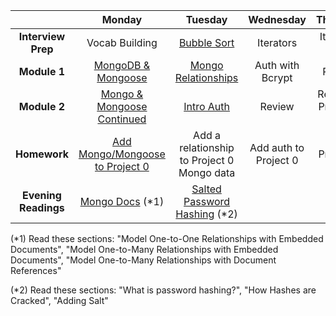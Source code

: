 |  | Monday | Tuesday | Wednesday | Thursday | Friday |
| :----------: | :----------: | :----------: | :----------: | :----------: | :----------: |
| **Interview Prep** | Vocab Building | <a href="https://github.com/sf-wdi-19-20/modules/tree/master/w4_d2_0_bubble_sort" target="_blank">Bubble Sort</a> | Iterators | Iterators II | Review |
| **Module 1** | <a href="https://github.com/sf-wdi-19-20/modules/tree/master/w4_d1_1_intro_to_mongo" target="_blank">MongoDB & Mongoose</a> | <a href="https://github.com/sf-wdi-19-20/modules/tree/master/w4_d2_1_mongo_relationships" target="_blank">Mongo Relationships</a> | Auth with Bcrypt | Review | Review |
| **Module 2** | <a href="https://github.com/sf-wdi-19-20/modules/tree/master/w4_d1_2_mongo_mongoose_continued" target="_blank">Mongo & Mongoose Continued</a> | <a href="https://github.com/sf-wdi-19-20/modules/tree/master/w4_d2_2_auth" target="_blank">Intro Auth</a> | Review | Review // Project 1 Intro | Project 1 |
| **Homework** | <a href="https://github.com/sf-wdi-19-20/modules/tree/master/w4_d1_2_mongo_mongoose_continued#challenges--tonights-homework" target="_blank">Add Mongo/Mongoose to Project 0</a> | Add a relationship to Project 0 Mongo data | Add auth to Project 0 | Make Project 1 plan | Project 1 |
| **Evening Readings** | <a href="http://docs.mongodb.org/manual/applications/data-models-relationships" target="_blank">Mongo Docs</a> (*1) | <a href="https://crackstation.net/hashing-security.htm" target="_blank">Salted Password Hashing</a> (*2) |  |  |  |

(*1) Read these sections: "Model One-to-One Relationships with Embedded Documents", "Model One-to-Many Relationships with Embedded Documents", "Model One-to-Many Relationships with Document References"

(*2) Read these sections: "What is password hashing?", "How Hashes are Cracked", "Adding Salt"
